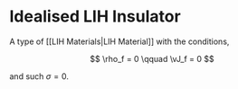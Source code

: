 # Idealised LIH Insulator

A type of [[LIH Materials|LIH Material]] with the conditions,

$$
\rho_f = 0 \qquad \vJ_f = 0
$$

and such $\sigma = 0$.
